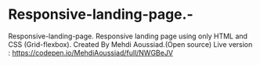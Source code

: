 # Responsive-landing-page.-
Responsive-landing-page.  Responsive landing page using only HTML and CSS (Grid-flexbox).
Created By Mehdi Aoussiad.(Open source)
Live version : https://codepen.io/MehdiAoussiad/full/NWGBeJV
